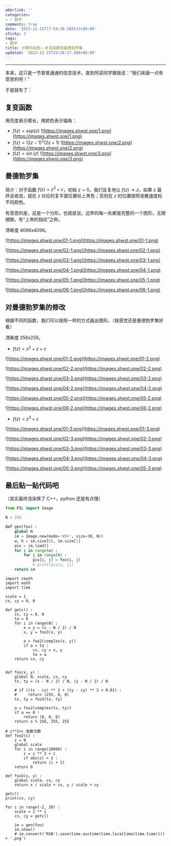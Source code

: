 ```yaml
---
abbrlink: ''
categories:
- - 数学
comments: true
date: '2023-12-15T17:54:38.585513+08:00'
sticky: 3
tags:
- 数学
title: 计算机绘图——复变函数和曼德勃罗集
updated: '2023-12-15T19:28:27.808+08:00'
---
```

---

<!--more-->

本来，这只是一节普普通通的信息技术，直到阿梁同学跟我说：“我们来画一点有意思的吧！”

于是就有了：

## 复变函数

用亮度表示模长，用颜色表示辐角：

- $f(z) = exp(z)$
  ![https://images.shwst.one/1.png](https://images.shwst.one/1.png)
- $f(z) = (2z - 1)^2(2z+1)$
  ![https://images.shwst.one/2.png](https://images.shwst.one/2.png)
- $f(z)=\sin(z)$
  ![https://images.shwst.one/3.png](https://images.shwst.one/3.png)

## 曼德勃罗集

简介：对于函数 $f(z)=z^2+c$，初始 $z=0$。我们反复地让 $f(z) \to z$，如果 $z$ 最终会收敛，就在 $z$ 对应的复平面位置标上黑色；否则在 $z$ 的位置按照发散速度标不同颜色。

有意思的是，这是一个分形。也就是说，边界的每一处都是完整的一个图形。无限细致。有“上帝的指纹”之称。

清晰度 4096x4096。

![https://images.shwst.one/01-1.png](https://images.shwst.one/01-1.png)

![https://images.shwst.one/02-1.png](https://images.shwst.one/02-1.png)

![https://images.shwst.one/03-1.png](https://images.shwst.one/03-1.png)

![https://images.shwst.one/04-1.png](https://images.shwst.one/04-1.png)

![https://images.shwst.one/05-1.png](https://images.shwst.one/05-1.png)

![https://images.shwst.one/06-1.png](https://images.shwst.one/06-1.png)

## 对曼德勃罗集的修改

根据不同的函数，我们可以按照一样的方式画出图形。（我感觉还是曼德勃罗集好看）

清晰度 256x256。

- $f(z)=z^2+z+c$

![https://images.shwst.one/01-2.png](https://images.shwst.one/01-2.png)

![https://images.shwst.one/02-2.png](https://images.shwst.one/02-2.png)

![https://images.shwst.one/03-2.png](https://images.shwst.one/03-2.png)

![https://images.shwst.one/04-2.png](https://images.shwst.one/04-2.png)

![https://images.shwst.one/05-2.png](https://images.shwst.one/05-2.png)

![https://images.shwst.one/06-2.png](https://images.shwst.one/06-2.png)

- $f(z)=z^3+c$

![https://images.shwst.one/01-3.png](https://images.shwst.one/01-3.png)

![https://images.shwst.one/02-3.png](https://images.shwst.one/02-3.png)

![https://images.shwst.one/03-3.png](https://images.shwst.one/03-3.png)

![https://images.shwst.one/04-3.png](https://images.shwst.one/04-3.png)

![https://images.shwst.one/05-3.png](https://images.shwst.one/05-3.png)

## 最后贴一贴代码吧

（其实最终渲染换了 C++，python 还是有点慢）

```python
from PIL import Image

N = 256

def gen(foo) :
    global N
    im = Image.new(mode='HSV', size=(N, N))
    w, h = im.size[0], im.size[1]
    pix = im.load()
    for i in range(w) :
        for j in range(h) :
            pix[i, j] = foo(i, j)
            # print(pix[i, j])
    return im
```

```
import cmath
import math
import time

scale = 1
cx, cy = 0, 0

def getc() :
    cx, cy = 0, 0
    ta = 0
    for i in range(N) :
        x = y = (i - N / 2) / N
        x, y = foo3(x, y)

        a = foo2(complex(x, y))
        if a > ta :
            cx, cy = x, y
            ta = a
    return cx, cy


def foo(x, y) :
    global N, scale, cx, cy
    tx, ty = (x - N / 2) / N, (y - N / 2) / N

    # if ((tx - cx) ** 2 + (ty - cy) ** 2 < 0.01) :
    #     return (255, 0, 0)
    tx, ty = foo3(tx, ty)

    a = foo2(complex(tx, ty))
    if a == 0 : 
        return (0, 0, 0)
    return a % 256, 255, 255

# z**2+c 发散次数
def foo2(c) :
    z = 0
    global scale
    for i in range(10000) :
        z = z ** 2 + c
        if abs(z) > 2 :
            return (i + 1)
    return 0

def foo3(x, y) :
    global scale, cx, cy
    return x / scale + cx, y / scale + cy

getc()
print(cx, cy)

for i in range(-2, 20) :
    scale = 2 ** i
    cx, cy = getc()

    im = gen(foo)
    im.show()
    # im.convert('RGB').save(time.asctime(time.localtime(time.time())) + '.png')
```

